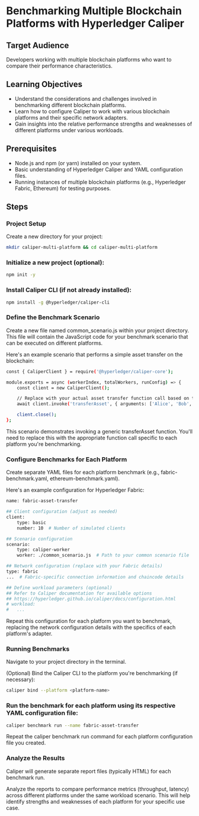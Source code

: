 # Benchmarking Multiple Blockchain Platforms with Hyperledger Caliper

## Target Audience
Developers working with multiple blockchain platforms who want to compare their performance characteristics.

## Learning Objectives
- Understand the considerations and challenges involved in benchmarking different blockchain platforms.
- Learn how to configure Caliper to work with various blockchain platforms and their specific network adapters.
- Gain insights into the relative performance strengths and weaknesses of different platforms under various workloads.

## Prerequisites
- Node.js and npm (or yarn) installed on your system.
- Basic understanding of Hyperledger Caliper and YAML configuration files.
- Running instances of multiple blockchain platforms (e.g., Hyperledger Fabric, Ethereum) for testing purposes.

## Steps

### Project Setup

Create a new directory for your project:
```bash
mkdir caliper-multi-platform && cd caliper-multi-platform
```

### Initialize a new project (optional):
```bash
npm init -y
```
### Install Caliper CLI (if not already installed):
```bash
npm install -g @hyperledger/caliper-cli
```

### Define the Benchmark Scenario
Create a new file named common_scenario.js within your project directory. This file will contain the JavaScript code for your benchmark scenario that can be executed on different platforms.

Here's an example scenario that performs a simple asset transfer on the blockchain:

```bash
const { CaliperClient } = require('@hyperledger/caliper-core');

module.exports = async (workerIndex, totalWorkers, runConfig) => {
    const client = new CaliperClient();

    // Replace with your actual asset transfer function call based on the platform
    await client.invoke('transferAsset', { arguments: ['Alice', 'Bob', 100] });

    client.close();
};
```

This scenario demonstrates invoking a generic transferAsset function. You'll need to replace this with the appropriate function call specific to each platform you're benchmarking.

### Configure Benchmarks for Each Platform
Create separate YAML files for each platform benchmark (e.g., fabric-benchmark.yaml, ethereum-benchmark.yaml).

Here's an example configuration for Hyperledger Fabric:
```bash
name: fabric-asset-transfer

## Client configuration (adjust as needed)
client:
    type: basic
    number: 10  # Number of simulated clients

## Scenario configuration
scenario:
    type: caliper-worker
    worker: ./common_scenario.js  # Path to your common scenario file

## Network configuration (replace with your Fabric details)
type: fabric
...  # Fabric-specific connection information and chaincode details

## Define workload parameters (optional)
## Refer to Caliper documentation for available options
## https://hyperledger.github.io/caliper/docs/configuration.html
# workload:
#   ...
```

Repeat this configuration for each platform you want to benchmark, replacing the network configuration details with the specifics of each platform's adapter.

### Running Benchmarks
Navigate to your project directory in the terminal.

(Optional) Bind the Caliper CLI to the platform you're benchmarking (if necessary):
```bash
caliper bind --platform <platform-name> 
```

### Run the benchmark for each platform using its respective YAML configuration file:
```bash
caliper benchmark run --name fabric-asset-transfer
```

Repeat the caliper benchmark run command for each platform configuration file you created.

### Analyze the Results
Caliper will generate separate report files (typically HTML) for each benchmark run.

Analyze the reports to compare performance metrics (throughput, latency) across different platforms under the same workload scenario. This will help identify strengths and weaknesses of each platform for your specific use case.